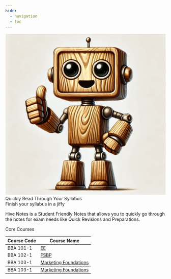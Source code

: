 ```yaml
---
hide:
  - navigation
  - toc
---
```

<!-- Hide page title -->
<style>
  .md-typeset h1 {
    display: none;
  }
</style>

<div class="mascot-image-container">
  <img class="mascot-image" src="./assets/mascot.webp"/>
  <div class="mascot-text-container">
    <div class="mascot-text">
      Quickly Read Through Your Syllabus
      <div class="mascot-subtext">
        Finish your syllabus in a jiffy
      </div>
    </div>
  </div>
</div>

<div class="mascot-image-spacer"></div>

Hive Notes is a Student Friendly Notes that allows you to quickly go through the notes for exam needs like Quick Revisions and Preparations.
<div class="box-row">
  <div class="reason-box">
    <div class="reason-title">Core Courses</div>
<table>
  <thead>
    <tr>
      <th>Course Code</th>
      <th>Course Name</th>
    </tr>
  </thead>
  <tbody>
    <tr>
      <td>BBA 101-1</td>
      <td><a href="EE/Module_01_History_of_Entrepreneurship/1.a_Module_Overview_30_mins.html">EE</a></td>
    </tr>
    <tr>
      <td>BBA 102-1</td>
      <td><a href="FSBP/Module_01_Introduction_to_Financial_Accounting/1.a_Introduction_to_the_Module.html">FSBP</a></td>
    </tr>
    <tr>
      <td>BBA 103-1</td>
      <td><a href="MF/Module_01_Basics_of_Marketing/1.a_Introduction_to_the_Module.html">Marketing Foundations</a></td>
    </tr>
  </tbody>
  <tr>
      <td>BBA 103-1</td>
      <td><a href="Creative/Module_01_The_Creativity_Imperative/1.a_Welcome_to_the_Module.html">Marketing Foundations</a></td>
    </tr>
  </tbody>
</table>
  </div>
</div>
